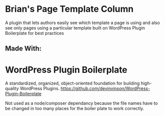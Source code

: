 # Brian's Page Template Column

A plugin that lets authors easily see which template a page is using and also see only pages using a particular template built on WordPress Plugin Boilerplate for best practices

Made With:
-----------------------------------------------------------------------------------------------------------------------------
# WordPress Plugin Boilerplate
A standardized, organized, object-oriented foundation for building high-quality WordPress Plugins.
https://github.com/devinvinson/WordPress-Plugin-Boilerplate

Not used as a node/composer dependancy because the file names have to be changed in too many places for the boiler plate to work correctly.  